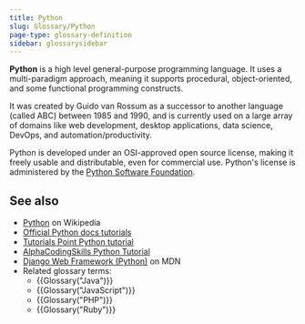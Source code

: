 ```yaml
---
title: Python
slug: Glossary/Python
page-type: glossary-definition
sidebar: glossarysidebar
---
```


**Python** is a high level general-purpose programming language. It uses a multi-paradigm approach, meaning it supports procedural, object-oriented, and some functional programming constructs.

It was created by Guido van Rossum as a successor to another language (called ABC) between 1985 and 1990, and is currently used on a large array of domains like web development, desktop applications, data science, DevOps, and automation/productivity.

Python is developed under an OSI-approved open source license, making it freely usable and distributable, even for commercial use. Python's license is administered by the [Python Software Foundation](https://www.python.org/psf-landing/).

## See also

- [Python](<https://en.wikipedia.org/wiki/Python_(programming_language)>) on Wikipedia
- [Official Python docs tutorials](https://docs.python.org/3/tutorial/index.html)
- [Tutorials Point Python tutorial](https://www.tutorialspoint.com/python/index.htm)
- [AlphaCodingSkills Python Tutorial](https://www.alphacodingskills.com/python/python-tutorial.php)
- [Django Web Framework (Python)](/en-US/docs/Learn_web_development/Extensions/Server-side/Django) on MDN
- Related glossary terms:
  - {{Glossary("Java")}}
  - {{Glossary("JavaScript")}}
  - {{Glossary("PHP")}}
  - {{Glossary("Ruby")}}
